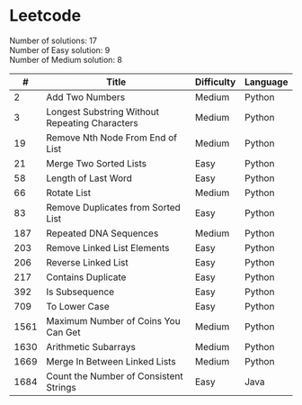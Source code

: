# Leetcode

Number of solutions: 17 <br/>
Number of Easy solution: 9 <br/>
Number of Medium solution: 8

| #    | Title                                          | Difficulty | Language |
| ---- | ---------------------------------------------- | ---------- | -------- |
| 2    | Add Two Numbers                                | Medium     | Python   |
| 3    | Longest Substring Without Repeating Characters | Medium     | Python   |
| 19   | Remove Nth Node From End of List               | Medium     | Python   |
| 21   | Merge Two Sorted Lists                         | Easy       | Python   |
| 58   | Length of Last Word                            | Easy       | Python   |
| 66   | Rotate List                                    | Medium     | Python   |
| 83   | Remove Duplicates from Sorted List             | Easy       | Python   |
| 187  | Repeated DNA Sequences                         | Medium     | Python   |
| 203  | Remove Linked List Elements                    | Easy       | Python   |
| 206  | Reverse Linked List                            | Easy       | Python   |
| 217  | Contains Duplicate                             | Easy       | Python   |
| 392  | Is Subsequence                                 | Easy       | Python   |
| 709  | To Lower Case                                  | Easy       | Python   |
| 1561 | Maximum Number of Coins You Can Get            | Medium     | Python   |
| 1630 | Arithmetic Subarrays                           | Medium     | Python   |
| 1669 | Merge In Between Linked Lists                  | Medium     | Python   |
| 1684 | Count the Number of Consistent Strings         | Easy       | Java     |